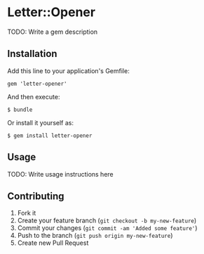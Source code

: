 # Letter::Opener

TODO: Write a gem description

## Installation

Add this line to your application's Gemfile:

    gem 'letter-opener'

And then execute:

    $ bundle

Or install it yourself as:

    $ gem install letter-opener

## Usage

TODO: Write usage instructions here

## Contributing

1. Fork it
2. Create your feature branch (`git checkout -b my-new-feature`)
3. Commit your changes (`git commit -am 'Added some feature'`)
4. Push to the branch (`git push origin my-new-feature`)
5. Create new Pull Request
